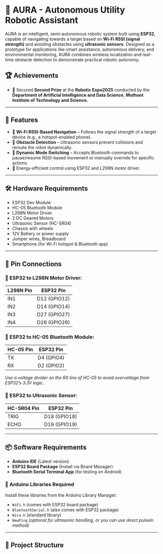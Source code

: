 # 🤖 AURA - Autonomous Utility Robotic Assistant

AURA is an intelligent, semi-autonomous robotic system built using **ESP32**, capable of navigating towards a target based on **Wi-Fi RSSI (signal strength)** and avoiding obstacles using **ultrasonic sensors**. Designed as a prototype for applications like smart assistance, autonomous delivery, and environmental monitoring, AURA combines wireless localization and real-time obstacle detection to demonstrate practical robotic autonomy.

## 🏆 Achievements

- 🥈 Secured **Second Prize** at the **Robotic Expo2025** conducted by the **Department of Artificial Intelligence and Data Science**, **Muthoot Institute of Technology and Science.**

---

## 📌 Features

- 📶 **Wi-Fi RSSI-Based Navigation** – Follows the signal strength of a target device (e.g., a hotspot-enabled phone).
- 🚧 **Obstacle Detection** – Ultrasonic sensors prevent collisions and reroute the robot dynamically.
- 🔁 **Dynamic Mode Switching** – Accepts Bluetooth commands to pause/resume RSSI-based movement or manually override for specific actions.
- 🔋 Energy-efficient control using ESP32 and L298N motor driver.

---

## 🛠️ Hardware Requirements

- ESP32 Dev Module  
- HC-05 Bluetooth Module  
- L298N Motor Driver  
- 2 DC Geared Motors  
- Ultrasonic Sensor (HC-SR04)  
- Chassis with wheels  
- 12V Battery or power supply  
- Jumper wires, Breadboard  
- Smartphone (for Wi-Fi hotspot & Bluetooth app)

---

## 🔌 Pin Connections

### 🔹 ESP32 to L298N Motor Driver:
| L298N Pin | ESP32 Pin |
|-----------|------------|
| IN1       | D12 (GPIO12) |
| IN2       | D14 (GPIO14) |
| IN3       | D27 (GPIO27) |
| IN4       | D26 (GPIO26) |

### 🔹 ESP32 to HC-05 Bluetooth Module:
| HC-05 Pin | ESP32 Pin |
|-----------|------------|
| TX        | D4 (GPIO4)  |
| RX        | D2 (GPIO2)  |

*Use a voltage divider on the RX line of HC-05 to avoid overvoltage from ESP32’s 3.3V logic.*

### 🔹 ESP32 to Ultrasonic Sensor:
| HC-SR04 Pin | ESP32 Pin |
|-------------|------------|
| TRIG        | D18 (GPIO18) |
| ECHO        | D19 (GPIO19) |

---

## 📦 Software Requirements

- **Arduino IDE** (Latest version)
- **ESP32 Board Package** (Install via Board Manager)
- **Bluetooth Serial Terminal App** (for testing on Android)

### 🧩 Arduino Libraries Required

Install these libraries from the Arduino Library Manager:

- `WiFi.h` (comes with ESP32 board package)
- `BluetoothSerial.h` (also comes with ESP32 package)
- `Wire.h` (standard library)
- `NewPing` *(optional for ultrasonic handling, or you can use direct pulseIn method)*

---

## 📂 Project Structure

